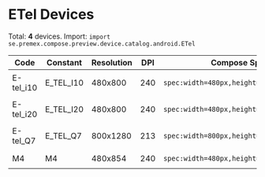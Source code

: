 # ETel Devices

Total: **4** devices. Import: `import se.premex.compose.preview.device.catalog.android.ETel`

| Code | Constant | Resolution | DPI | Compose Spec | Preview Usage |
|------|----------|------------|-----|-------------|---------------|
| E-tel_i10 | E_TEL_I10 | 480x800 | 240 | `spec:width=480px,height=800px,dpi=240` | `@Preview(device = ETel.E_TEL_I10)` |
| E-tel_i20 | E_TEL_I20 | 480x800 | 240 | `spec:width=480px,height=800px,dpi=240` | `@Preview(device = ETel.E_TEL_I20)` |
| E-tel_Q7 | E_TEL_Q7 | 800x1280 | 213 | `spec:width=800px,height=1280px,dpi=213` | `@Preview(device = ETel.E_TEL_Q7)` |
| M4 | M4 | 480x854 | 240 | `spec:width=480px,height=854px,dpi=240` | `@Preview(device = ETel.M4)` |

<!-- Generated automatically. Do not edit manually. -->
